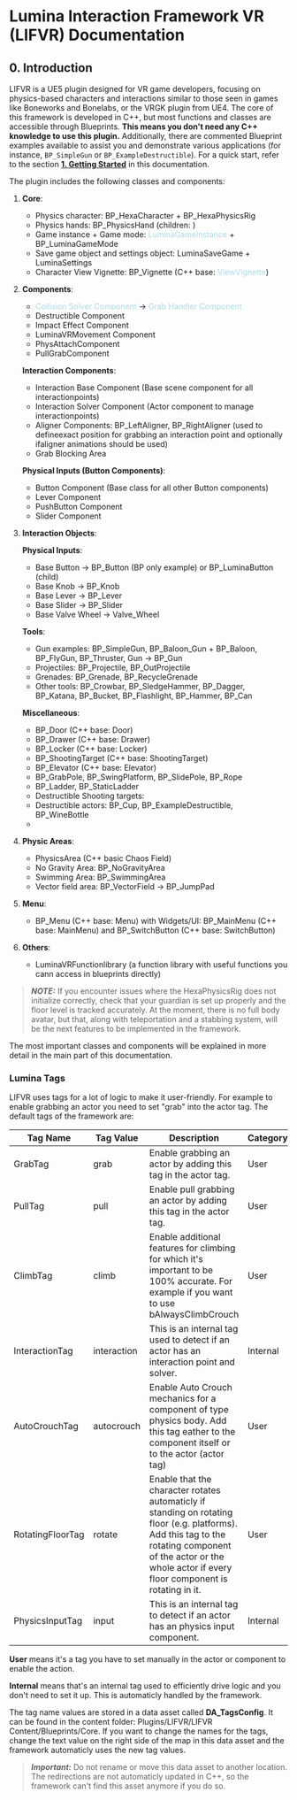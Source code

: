 # Lumina Interaction Framework VR (LIFVR) Documentation

## 0. Introduction

LIFVR is a UE5 plugin designed for VR game developers, focusing on physics-based characters and interactions similar to those seen in games like Boneworks and Bonelabs, or the VRGK plugin from UE4. The core of this framework is developed in C++, but most functions and classes are accessible through Blueprints. **This means you don't need any C++ knowledge to use this plugin.** Additionally, there are commented Blueprint examples available to assist you and demonstrate various applications (for instance, `BP_SimpleGun` or `BP_ExampleDestructible`). For a quick start, refer to the section  [**1. Getting Started**](/getting_started.md) in this documentation.      

The plugin includes the following classes and components:

1. **Core**:
    *   Physics character: BP_HexaCharacter + BP_HexaPhysicsRig
    *   Physics hands:   BP_PhysicsHand (children: )
    *   Game instance + Game mode: <span style="color: #ADD8E6;">LuminaGameInstance</span> + BP_LuminaGameMode
    *   Save game object and settings object: LuminaSaveGame + LuminaSettings
    *   Character View Vignette: BP_Vignette (C++ base: <span style="color: #ADD8E6;">ViewVignette</span>)

2. **Components**:
    *   <span style="color: #ADD8E6;">Collision Solver Component</span> -> <span style="color: #ADD8E6;">Grab Handler Component</span>
    *   Destructible Component
    *   Impact Effect Component
    *   LuminaVRMovement Component
    *   PhysAttachComponent
    *   PullGrabComponent
    
    **Interaction Components**:
    *   Interaction Base Component (Base scene component for all interactionpoints)
    *   Interaction Solver Component (Actor component to manage interactionpoints)
    *   Aligner Components: BP_LeftAligner, BP_RightAligner (used to defineexact position for grabbing an interaction point and optionally ifaligner animations should be used)
    *   Grab Blocking Area

    **Physical Inputs (Button Components)**:
    *   Button Component (Base class for all other Button components)
    *   Lever Component 
    *   PushButton Component
    *   Slider Component

3. **Interaction Objects**:

    **Physical Inputs**:
    *   Base Button   ->   BP_Button (BP only example) or BP_LuminaButton (child) 
    *   Base Knob   ->  BP_Knob
    *   Base Lever  ->  BP_Lever
    *   Base Slider ->  BP_Slider
    *   Base Valve Wheel    ->  Valve_Wheel    

    **Tools**:
    *   Gun examples:   BP_SimpleGun, BP_Baloon_Gun + BP_Baloon, BP_FlyGun, BP_Thruster, Gun -> BP_Gun
    *   Projectiles:    BP_Projectile, BP_OutProjectile
    *   Grenades:   BP_Grenade, BP_RecycleGrenade
    *   Other tools:    BP_Crowbar, BP_SledgeHammer, BP_Dagger, BP_Katana, BP_Bucket, BP_Flashlight, BP_Hammer, BP_Can

    **Miscellaneous**:
    *   BP_Door (C++ base: Door)
    *   BP_Drawer (C++ base: Drawer)
    *   BP_Locker   (C++ base: Locker)
    *   BP_ShootingTarget (C++ base: ShootingTarget)
    *   BP_Elevator (C++ base: Elevator)
    *   BP_GrabPole, BP_SwingPlatform, BP_SlidePole, BP_Rope
    *   BP_Ladder, BP_StaticLadder
    *   Destructible Shooting targets: 
    *   Destructible actors: BP_Cup, BP_ExampleDestructible, BP_WineBottle
    *   
    
4. **Physic Areas**:
    *   PhysicsArea (C++ basic Chaos Field)
    *   No Gravity Area: BP_NoGravityArea
    *   Swimming Area:  BP_SwimmingArea
    *   Vector field area: BP_VectorField -> BP_JumpPad

5. **Menu**:
    
    *   BP_Menu (C++ base: Menu) with Widgets/UI: BP_MainMenu (C++ base: MainMenu) and BP_SwitchButton (C++ base: SwitchButton)

5. **Others**:
    *   LuminaVRFunctionlibrary (a function library with useful functions you cann access in blueprints directly)

> **_NOTE:_** If you encounter issues where the HexaPhysicsRig does not initialize correctly, check that your guardian is set up properly and the floor level is tracked accurately. At the moment, there is no full body avatar, but that, along with teleportation and a stabbing system, will be the next features to be implemented in the framework.

The most important classes and components will be explained in more detail in the main part of this documentation.


### Lumina Tags
LIFVR uses tags for a lot of logic to make it user-friendly. For example to enable grabbing an actor you need to set "grab" into the actor tag.
The default tags of the framework are:


| Tag Name         | Tag Value | Description | Category      |
|------------------|-----------|-------------|---------------|
| GrabTag          |     grab      |  Enable grabbing an actor by adding this tag in the actor tag.    | User |
| PullTag          |     pull      |  Enable pull grabbing an actor by adding this tag in the actor tag.    | User |
| ClimbTag         |     climb      |   Enable additional features for climbing for which it's important to be 100% accurate. For example if you want to use bAlwaysClimbCrouch          | User |
| InteractionTag   |     interaction      |      This is an internal tag used to detect if an actor has an interaction point and solver.       | Internal |
| AutoCrouchTag    |     autocrouch      |     Enable Auto Crouch mechanics for a component of type physics body. Add this tag eather to the component itself or to the actor (actor tag)       | User |
| RotatingFloorTag |     rotate      |     Enable that the character rotates automaticly if standing on rotating floor (e.g. platforms). Add this tag to the rotating component of the actor or the whole actor if every floor component is rotating in it.      | User |
| PhysicsInputTag  |     input      |     This is an internal tag to detect if an actor has an physics input component.        | Internal |

**User** means it's a tag you have to set manually in the actor or component to enable the action.

**Internal** means that's an internal tag used to efficiently drive logic and you don't need to set it up. This is automaticly handled by the framework.

The tag name values are stored in a data asset called **DA_TagsConfig**. It can be found in the content folder: Plugins/LIFVR/LIFVR Content/Blueprints/Core.
If you want to change the names for the tags, change the text value on the right side of the map in this data asset and the framework automaticly uses the new tag values.

> **_Important:_** Do not rename or move this data asset to another location. The redirections are not automaticly updated in C++, so the framework can't find this asset anymore if you do so.
